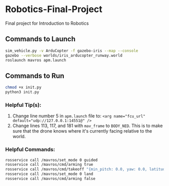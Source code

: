 # Robotics-Final-Project
Final project for Introduction to Robotics

## Commands to Launch
```sh
sim_vehicle.py -v ArduCopter -f gazebo-iris --map --console
gazebo --verbose worlds/iris_arducopter_runway.world
roslaunch mavros apm.launch
```

## Commands to Run

```sh
chmod +x init.py
python3 init.py
```

### Helpful Tip(s):
1. Change line number 5 in `apm.launch` file to: `<arg name="fcu_url" default="udp://127.0.0.1:14551@" />`
2. Change lines 113, 117, and 181 with `mav_frame` to `BODY_NED`. This is to make sure that the drone knows where it's currently facing relative to the world.

### Helpful Commands:
```sh
rosservice call /mavros/set_mode 0 guided
rosservice call /mavros/cmd/arming true
rosservice call /mavros/cmd/takeoff "{min_pitch: 0.0, yaw: 0.0, latitude: 0.0, longitude: 0.0, altitude: 10.0}"
rosservice call /mavros/set_mode 0 land
rosservice call /mavros/cmd/arming false
```
